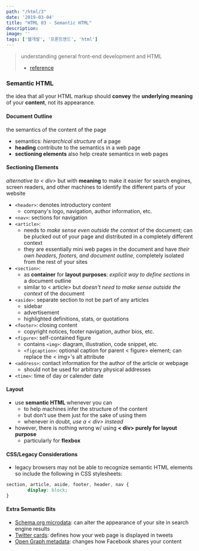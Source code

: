 ```yaml
---
path: "/html/3"
date: '2019-03-04'
title: "HTML 03 - Semantic HTML"
description: 
image: ''
tags: ['웹개발', '프론트엔드', 'html']
---
```

> understanding general front-end development and HTML
> - [reference](https://internetingishard.com/)

### Semantic HTML
the idea that all your HTML markup should __convey__ the __underlying meaning__ of your __content__, not its appearance.

#### Document Outline
the semantics of the content of the page
- semantics: _hierarchical structure_ of a page
- __heading__ contribute to the semantics in a web page
- __sectioning elements__ also help create semantics in web pages

#### Sectioning Elements
_alternative to < div>_ but with __meaning__ to make it easier for search engines, screen readers, and other machines to identify the different parts of your website
- `<header>`: denotes introductory content
    - company's logo, navigation, author information, etc.
- `<nav>`: sections for navigation
- `<article>`: 
    - needs to _make sense even outside the context_ of the document; can be plucked out of your page and distributed in a completely different context
    - they are essentially mini web pages in the document and have _their own headers, footers, and document outline_, completely isolated from the rest of your sites
- `<section>`:
    - as __container__ for __layout purposes__: _explicit way to define sections_ in a document outline
    - similar to < article> but _doesn't need to make sense outside the context_ of the document
- `<aside>`: separate section to not be part of any articles
    - sidebar
    - advertisement
    - highlighted definitions, stats, or quotations
- `<footer>`: closing content
    - copyright notices, footer navigation, author bios, etc.
- `<figure>`: self-contained figure
    - contains `<img>`: diagram, illustration, code snippet, etc.
    - `<figcaption>`: optional caption for parent < figure> element; can replace the < img>'s alt attribute
- `<address>`: contact information for the author of the article or webpage
    - should not be used for arbitrary physical addresses
- `<time>`: time of day or calender date

#### Layout
- use __semantic HTML__ whenever you can
    - to help machines infer the structure of the content
    - but don't use them just for the sake of using them
    - whenever in doubt, _use a < div> instead_
- however, there is nothing wrong w/ using __< div> purely for layout purpose__
    - particularly for __flexbox__

#### CSS/Legacy Considerations
- legacy browsers may not be able to recognize semantic HTML elements so include the following in CSS stylesheets:
```css
section, article, aside, footer, header, nav {
        display: block;
}
```

#### Extra Semantic Bits
- [Schema.org microdata](https://schema.org/docs/gs.html): can alter the appearance of your site in search engine results
- [Twitter cards](https://developer.twitter.com/en/docs/tweets/optimize-with-cards/guides/getting-started): defines how your web page is displayed in tweets
- [Open Graph metadata](https://developers.facebook.com/docs/sharing/webmasters#markup): changes how Facebook shares your content